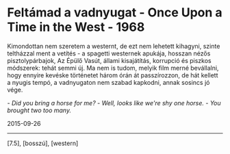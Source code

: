 # Feltámad a vadnyugat - Once Upon a Time in the West - 1968

Kimondottan nem szeretem a westernt, de ezt nem lehetett kihagyni, szinte teltházzal ment a vetítés - a spagetti westernek apukája, hosszan nézős pisztolypárbajok, Az Épülő Vasút, állami kisajátítás, korrupció és piszkos módszerek: tehát semmi új. Ma nem is tudom, melyik film merné bevállalni, hogy ennyire kevéske történetet három órán át passzírozzon, de hát kellett a nyugis tempó, a vadnyugaton nem szabad kapkodni, annak sosincs jó vége.

_- Did you bring a horse for me?_
_- Well, looks like we're shy one horse._
_- You brought two too many._

2015-09-26 

----

[7.5], [bosszú], [western]
